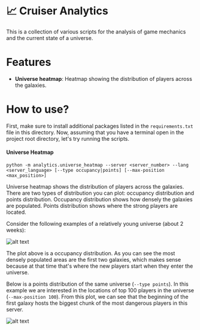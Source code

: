 # 📈 Cruiser Analytics

This is a collection of various scripts for the analysis of game mechanics and the current state of a universe.

# Features
* **Universe heatmap**: Heatmap showing the distribution of players across the galaxies.

# How to use?

First, make sure to install additional packages listed in the `requirements.txt` file in this directory. Now, assuming that you have a terminal open in the project root directory, let's try running the scripts.

#### Universe Heatmap

```shell script
python -m analytics.universe_heatmap --server <server_number> --lang <server_language> [--type occupancy|points] [--max-position <max_position>]
```

Universe heatmap shows the distribution of players across the galaxies. There are two types of distribution you can plot: occupancy distribution and points distribution. Occupancy distribution shows how densely the galaxies are populated. Points distribution shows where the strong players are located.

Consider the following examples of a relatively young universe (about 2 weeks):

![alt text](https://user-images.githubusercontent.com/8287691/82823683-4eaee300-9ea8-11ea-982d-c300b6880270.png "Occupancy distribution of a young universe.")

The plot above is a occupancy distribution. As you can see the most densely populated areas are the first two galaxies, which makes sense because at that time that's where the new players start when they enter the universe.

Below is a points distribution of the same universe (`--type points`). In this example we are interested in the locations of top 100 players in the universe (`--max-position 100`). From this plot, we can see that the beginning of the first galaxy hosts the biggest chunk of the most dangerous players in this server.

![alt text](https://user-images.githubusercontent.com/8287691/82823704-5b333b80-9ea8-11ea-8d33-cb2044aa18c0.png "distribution of top 100 players in a young universe.")
